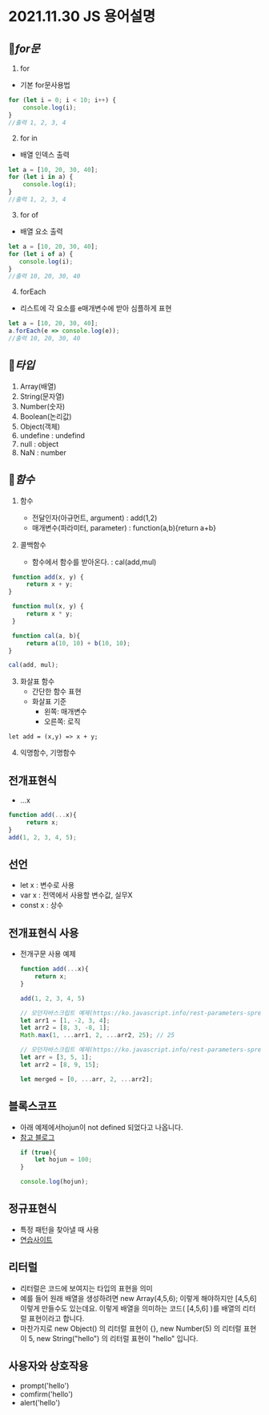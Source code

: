 # 2021.11.30 JS 용어설명
## 🔄*for문*
1. for
 - 기본 for문사용법
```js
for (let i = 0; i < 10; i++) {
    console.log(i);
}
//출력 1, 2, 3, 4
```
2. for in
 - 배열 인덱스 출력
```js
let a = [10, 20, 30, 40];
for (let i in a) {
    console.log(i);
}
//출력 1, 2, 3, 4
```

3. for of
 - 배열 요소 출력
 ```js
 let a = [10, 20, 30, 40];
for (let i of a) {
    console.log(i);
}
//출력 10, 20, 30, 40
 ```

 4. forEach
  - 리스트에 각 요소를 e매개변수에 받아 심플하게 표현
```js
let a = [10, 20, 30, 40];
a.forEach(e => console.log(e));
//출력 10, 20, 30, 40
```


  ## 🌈*타입*
1. Array(배열)
2. String(문자열)
3. Number(숫자)
4. Boolean(논리값)
5. Object(객체)
6. undefine : undefind
7. null : object
8. NaN : number

##  📡*함수*
1. 함수
    - 전달인자(아규먼트, argument) : add(1,2)
    - 매개변수(파라미터, parameter) : function(a,b){return a+b}
    
2. 콜백함수
    - 함수에서 함수를 받아온다. : cal(add,mul)
```js
 function add(x, y) {
     return x + y;
}

 function mul(x, y) {
     return x * y;
 }

 function cal(a, b){
     return a(10, 10) + b(10, 10);
}

cal(add, mul);
```

3. 화살표 함수
    - 간단한 함수 표현
    - 화살표 기준
        - 왼쪽: 매개변수
        - 오른쪽: 로직
```
let add = (x,y) => x + y;
```

4. 익명함수, 기명함수

## 전개표현식
- ...x
```js
function add(...x){
     return x;
}
add(1, 2, 3, 4, 5);
```

## 선언
- let x : 변수로 사용
- var x : 전역에서 사용할 변수값, 실무X
- const x : 상수

## 전개표현식 사용
* 전개구문 사용 예제
    ```js
    function add(...x){
        return x;
    }

    add(1, 2, 3, 4, 5)
    ```

    ```js
    // 모던자바스크립트 예제(https://ko.javascript.info/rest-parameters-spread)
    let arr1 = [1, -2, 3, 4];
    let arr2 = [8, 3, -8, 1];
    Math.max(1, ...arr1, 2, ...arr2, 25); // 25
    ```

    ```js
    // 모던자바스크립트 예제(https://ko.javascript.info/rest-parameters-spread)
    let arr = [3, 5, 1];
    let arr2 = [8, 9, 15];

    let merged = [0, ...arr, 2, ...arr2];
    ```

## 블록스코프
* 아래 예제에서hojun이 not defined 되었다고 나옵니다.
* [참고 블로그](https://velog.io/@fromzoo/%ED%95%A8%EC%88%98%EC%8A%A4%EC%BD%94%ED%94%84-vs-%EB%B8%94%EB%A1%9D%EC%8A%A4%EC%BD%94%ED%94%84)
    ```js
    if (true){
        let hojun = 100;
    }

    console.log(hojun);
    ```

## 정규표현식
* 특정 패턴을 찾아낼 때 사용
* [연습사이트](https://regexr.com/5nvc2)

## 리터럴
* 리터럴은 코드에 보여지는 타입의 표현을 의미
* 예를 들어 원래 배열을 생성하려면
new Array(4,5,6); 이렇게 해야하지만 [4,5,6] 이렇게 만들수도 있는데요. 이렇게 배열을 의미하는 코드( [4,5,6] )를 배열의 리터럴 표현이라고 합니다.
* 마찬가지로 new Object() 의 리터럴 표현이 {}, new Number(5) 의 리터럴 표현이 5, new String("hello") 의 리터럴 표현이 "hello" 입니다.

## 사용자와 상호작용
* prompt('hello')
* comfirm('hello')
* alert('hello')